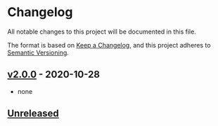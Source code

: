 # Changelog

All notable changes to this project will be documented in this file.

The format is based on [Keep a Changelog](https://keepachangelog.com/en/1.0.0/),
and this project adheres to [Semantic Versioning](https://semver.org/spec/v2.0.0.html).

## [v2.0.0] - 2020-10-28

- none

## [Unreleased]

[unreleased]: https://github.com/meateam/download-service/compare/master...develop
[v2.0.0]: https://github.com/meateam/download-service/compare/v1.3...v2.0.0